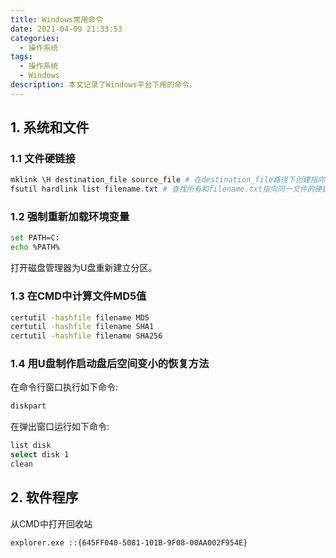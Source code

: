 ```yaml
---
title: Windows常用命令
date: 2021-04-09 21:33:53
categories:
  - 操作系统
tags:
  - 操作系统
  - Windows
description: 本文记录了Windows平台下用的命令。
---
```


## 1. 系统和文件

### 1.1 文件硬链接

```powershell
mklink \H destination_file source_file # 在destination_file路径下创建指向source_file的硬链接
fsutil hardlink list filename.txt # 查找所有和filename.txt指向同一文件的硬链接
```

### 1.2 强制重新加载环境变量

```bash
set PATH=C:
echo %PATH%
```

打开磁盘管理器为U盘重新建立分区。

### 1.3 在CMD中计算文件MD5值

```bash
certutil -hashfile filename MD5
certutil -hashfile filename SHA1
certutil -hashfile filename SHA256
```

### 1.4 用U盘制作启动盘后空间变小的恢复方法

在命令行窗口执行如下命令:

```bash
diskpart
```

在弹出窗口运行如下命令:

```bash
list disk
select disk 1
clean
```

## 2. 软件程序

从CMD中打开回收站

```bash
explorer.exe ::{645FF040-5081-101B-9F08-00AA002F954E}
```

